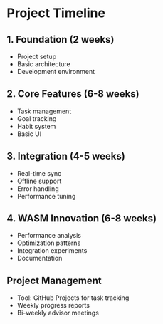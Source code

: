 # Project Timeline

## 1. Foundation (2 weeks)

- Project setup
- Basic architecture
- Development environment

## 2. Core Features (6-8 weeks)

- Task management
- Goal tracking
- Habit system
- Basic UI

## 3. Integration (4-5 weeks)

- Real-time sync
- Offline support
- Error handling
- Performance tuning

## 4. WASM Innovation (6-8 weeks)

- Performance analysis
- Optimization patterns
- Integration experiments
- Documentation

## Project Management

- Tool: GitHub Projects for task tracking
- Weekly progress reports
- Bi-weekly advisor meetings
